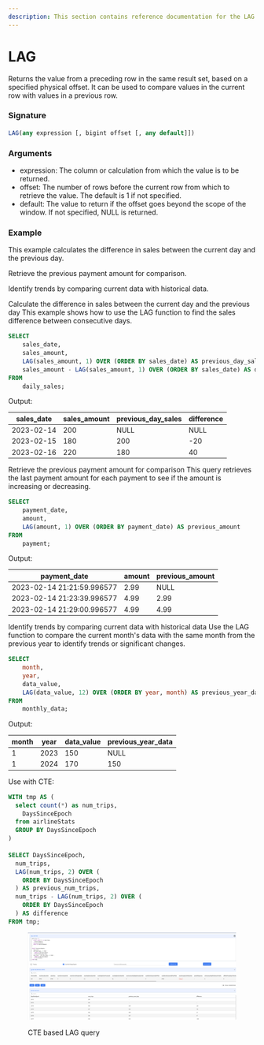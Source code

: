 ```yaml
---
description: This section contains reference documentation for the LAG function.
---
```


# LAG

Returns the value from a preceding row in the same result set, based on a specified physical offset. It can be used to compare values in the current row with values in a previous row.

### Signature

```sql
LAG(any expression [, bigint offset [, any default]])
```

### Arguments

* expression: The column or calculation from which the value is to be returned.
* offset: The number of rows before the current row from which to retrieve the value. The default is 1 if not specified.
* default: The value to return if the offset goes beyond the scope of the window. If not specified, NULL is returned.

### Example

This example calculates the difference in sales between the current day and the previous day.

Retrieve the previous payment amount for comparison.

Identify trends by comparing current data with historical data.

Calculate the difference in sales between the current day and the previous day This example shows how to use the LAG function to find the sales difference between consecutive days.

```sql
SELECT
    sales_date,
    sales_amount,
    LAG(sales_amount, 1) OVER (ORDER BY sales_date) AS previous_day_sales,
    sales_amount - LAG(sales_amount, 1) OVER (ORDER BY sales_date) AS difference
FROM
    daily_sales;
```

Output:

<table data-full-width="false"><thead><tr><th>sales_date</th><th>sales_amount</th><th>previous_day_sales</th><th>difference</th></tr></thead><tbody><tr><td>2023-02-14</td><td>200</td><td>NULL</td><td>NULL</td></tr><tr><td>2023-02-15</td><td>180</td><td>200</td><td>-20</td></tr><tr><td>2023-02-16</td><td>220</td><td>180</td><td>40</td></tr></tbody></table>

Retrieve the previous payment amount for comparison This query retrieves the last payment amount for each payment to see if the amount is increasing or decreasing.

```sql
SELECT
    payment_date,
    amount,
    LAG(amount, 1) OVER (ORDER BY payment_date) AS previous_amount
FROM
    payment;
```

Output:

| payment\_date              | amount | previous\_amount |
| -------------------------- | ------ | ---------------- |
| 2023-02-14 21:21:59.996577 | 2.99   | NULL             |
| 2023-02-14 21:23:39.996577 | 4.99   | 2.99             |
| 2023-02-14 21:29:00.996577 | 4.99   | 4.99             |

Identify trends by comparing current data with historical data Use the LAG function to compare the current month's data with the same month from the previous year to identify trends or significant changes.

```sql
SELECT
    month,
    year,
    data_value,
    LAG(data_value, 12) OVER (ORDER BY year, month) AS previous_year_data
FROM
    monthly_data;
```

Output:

| month | year | data\_value | previous\_year\_data |
| ----- | ---- | ----------- | -------------------- |
| 1     | 2023 | 150         | NULL                 |
| 1     | 2024 | 170         | 150                  |



Use with CTE:

```sql
WITH tmp AS (
  select count(*) as num_trips,
    DaysSinceEpoch
  from airlineStats
  GROUP BY DaysSinceEpoch
)

SELECT DaysSinceEpoch,
  num_trips,
  LAG(num_trips, 2) OVER (
    ORDER BY DaysSinceEpoch
  ) AS previous_num_trips,
  num_trips - LAG(num_trips, 2) OVER (
    ORDER BY DaysSinceEpoch
  ) AS difference
FROM tmp;
```

<figure><img src="../../.gitbook/assets/image (1).png" alt=""><figcaption><p>CTE based LAG query</p></figcaption></figure>
